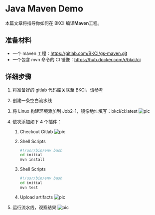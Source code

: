 # Java Maven Demo

本篇文章将指导你如何在 BKCI 编译**Maven**工程。

## 准备材料

- 一个 maven 工程：<https://gitlab.com/BKCI/gs-maven.git>
- 一个包含 mvn 命令的 CI 镜像：<https://hub.docker.com/r/bkci/ci>

## 详细步骤

1. 将准备好的 gitlab 代码库关联至 BKCI，[请参考](../Quickstarts/Link-your-first-repo.md)
2. 创建一条空白流水线
3. 将 Linux 构建环境添加到 Job2-1，镜像地址填写：bkci/ci:latest
   ![pic](../../../assets/examples_java_1.png)
4. 依次添加如下 4 个插件：
   1. Checkout Gitlab
      ![pic](../../../assets/quickstart_4.png)
   2. Shell Scripts

      ```bash
      #!/usr/bin/env bash
      cd initial
      mvn install
      ```

   3. Shell Scripts

      ```bash
      #!/usr/bin/env bash
      cd initial
      mvn test
      ```

   4. Upload artifacts
      ![pic](../../../assets/examples_java_2.png)

5. 运行流水线，观察结果
![pic](../../../assets/examples_java_3.png)
